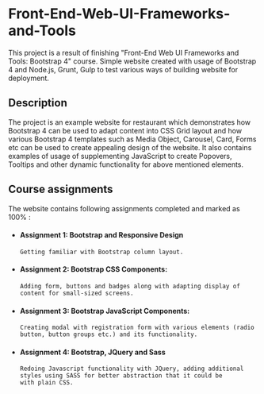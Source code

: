 # Front-End-Web-UI-Frameworks-and-Tools
This project is a result of finishing "Front-End Web UI Frameworks and Tools: Bootstrap 4" course. Simple website created with usage of Bootstrap 4 and Node.js, Grunt, Gulp to test various ways of building website for deployment.

## Description
The project is an example website for restaurant which demonstrates how Bootstrap 4 can be used to adapt content into CSS Grid layout and how various Bootstrap 4 templates such as Media Object, Carousel, Card, Forms etc can be used to create appealing design of the website.
It also contains examples of usage of supplementing JavaScript to create Popovers, Tooltips and other dynamic functionality for above mentioned elements.

## Course assignments
The website contains following assignments completed and marked as 100% :
- #### Assignment 1: Bootstrap and Responsive Design
      Getting familiar with Bootstrap column layout.

- #### Assignment 2: Bootstrap CSS Components:
      Adding form, buttons and badges along with adapting display of content for small-sized screens.

- #### Assignment 3: Bootstrap JavaScript Components:
      Creating modal with registration form with various elements (radio button, button groups etc.) and its functionality.

- #### Assignment 4: Bootstrap, JQuery and Sass
      Redoing Javascript functionality with JQuery, adding additional styles using SASS for better abstraction that it could be 
      with plain CSS.
